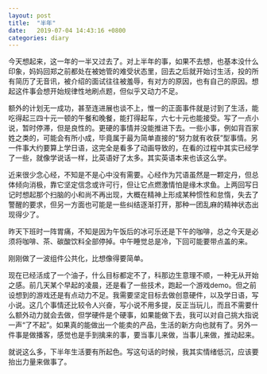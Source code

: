```yaml
---
layout: post
title:  "半年"
date:   2019-07-04 14:43:16 +0800
categories: diary
---
```


今天想起来，这一年的一半又过去了。对上半年的事，如果不去想，也基本没什么印象，妈妈回郑之前都处在被她管的难受状态里，回去之后就开始讨生活，投的所有简历了无音讯，被介绍的面试往往被羞辱，有对方的原因，也有自己的原因。想起这件事会想开始规律性地刷点题，但似乎又动力不足。

额外的计划无一成功，甚至连进展也谈不上，惟一的正面事件就是讨到了生活，能吃得起三四十元一顿的午餐和晚餐，能打得起车，六七十元也能接受。写了一点小说，暂时停滞，但是良性的。更硬的事情并没能推进下去。一些小事，例如背百家姓之类的，可能会有所小成，毕竟属于最为简单直接的“努力就有收获”型事情。另一件事大约要算上学日语，这完全是看多了动画导致的，在看的过程中其实已经学了一些，就像学说话一样，比英语好了太多。其实英语本来也该这么学。

近来很少念心经，不知是不是心中没有需要。心经作为咒语虽然是一颗定丹，但总体倾向消极，靠它坚定信念或许可行，但让它点燃激情怕是缘木求鱼。上两回写日记时想起那个扫脑的小和尚不再出现，大概在精神上形成某种惯性和怠惰，失去了警醒的要求，但另一方面也可能是一些纠结逐渐打开，那种一团乱麻的精神状态出现得少了。

昨天下班时一阵胃痛，不知是因为午饭后的冰可乐还是下午的咖啡，总之今天是必须将咖啡、茶、碳酸饮料全部停掉。中午睡觉总是冷，下回可能要带点盖的来。

刚刚做了一波组件公共化，比想像得要简单。

现在已经活成了一个油子，什么目标都定不了，科那边生意理不顺，一种无从开始之感。前几天某个早起的凌晨，还是看了一些技术，跑起一个游戏demo。但之前设想到的游戏还是有点动力不足。我需要坚定目标去做创意硬件，以及学日语，写小说。这几个事情还比较令人兴奋，写小说不用多提，反正当玩儿，而且不需要什么额外动力就会去做，但学硬件是个硬事，如果能做下去，我可以对自己挑大指说一声“了不起”。如果真的能做出一个能卖的产品，生活的新方向也就有了。另外一件事是做播客，感觉也是手到擒来的事，要当事儿来做，当事儿来做，推动起来。

就说这么多，下半年生活要有所起色。写这句话的时候，我其实情绪低沉，应该要抬出力量来做事了。
